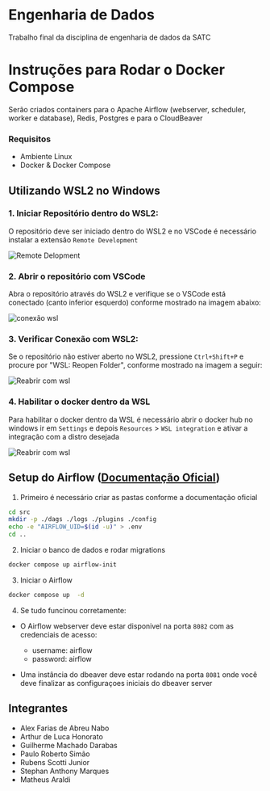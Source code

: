 # Engenharia de Dados

Trabalho final da disciplina de engenharia de dados da SATC

# Instruções para Rodar o Docker Compose

Serão criados containers para o Apache Airflow (webserver, scheduler, worker e database), Redis, Postgres e para o CloudBeaver

### Requisitos
* Ambiente Linux
* Docker & Docker Compose

## Utilizando WSL2 no Windows
### 1. Iniciar Repositório dentro do WSL2:
O repositório deve ser iniciado dentro do WSL2 e no VSCode é necessário instalar a extensão `Remote Development`


![Remote Delopment](doc_images/ext_vscode.PNG)


### 2. Abrir o repositório com VSCode
Abra o repositório através do WSL2 e verifique se o VSCode está conectado (canto inferior esquerdo) conforme mostrado na imagem abaixo:

![conexão wsl](doc_images/wsl_vscode.png)


### 3. Verificar Conexão com WSL2:
Se o repositório não estiver aberto no WSL2, pressione `Ctrl+Shift+P` e procure por "WSL: Reopen Folder", conforme mostrado na imagem a seguir:

![Reabrir com wsl](doc_images/reopen_wsl.png)


### 4. Habilitar o docker dentro da WSL

Para habilitar o docker dentro da WSL é necessário abrir o docker hub no windows ir em `Settings` e depois `Resources` > `WSL integration` e ativar a integração com a distro desejada

![Reabrir com wsl](doc_images/integracao_docker_wsl.png)

## Setup do Airflow ([Documentação Oficial](https://airflow.apache.org/docs/apache-airflow/stable/howto/docker-compose/index.html))

1. Primeiro é necessário criar as pastas conforme a documentação oficial
```bash
cd src
mkdir -p ./dags ./logs ./plugins ./config
echo -e "AIRFLOW_UID=$(id -u)" > .env
cd ..
```

2. Iniciar o banco de dados e rodar migrations
```bash
docker compose up airflow-init
```

3. Iniciar o Airflow
```bash
docker compose up  -d
```

4. Se tudo funcinou corretamente:
- O Airflow webserver deve estar disponivel na porta `8082` com as credenciais de acesso:
    * username: airflow
    * password: airflow

- Uma instância do dbeaver deve estar rodando na porta `8081` onde você deve finalizar as configuraçoes iniciais do dbeaver server


## Integrantes

- Alex Farias de Abreu Nabo
- Arthur de Luca Honorato
- Guilherme Machado Darabas
- Paulo Roberto Simão 
- Rubens Scotti Junior
- Stephan Anthony Marques
- Matheus Araldi
